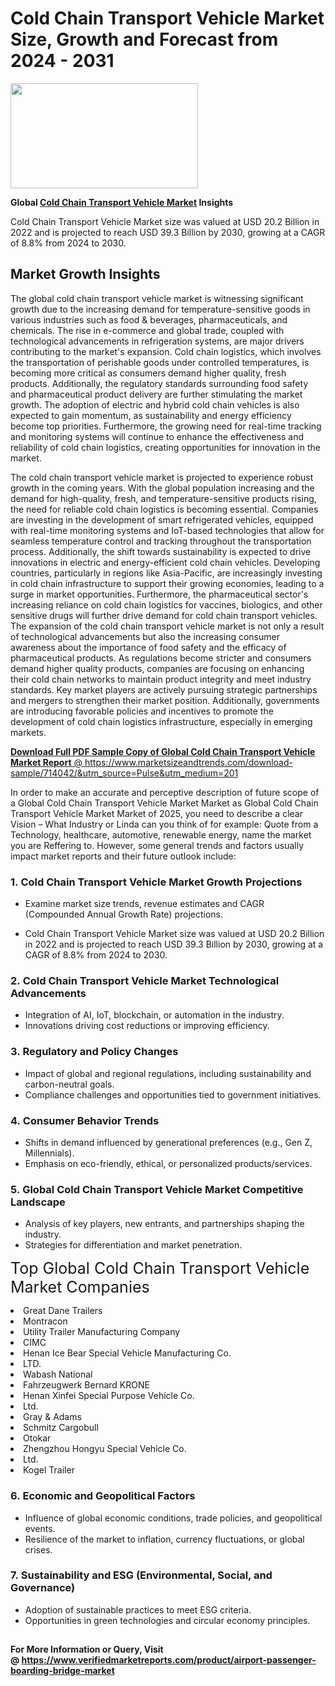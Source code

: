 <H1>Cold Chain Transport Vehicle Market Size, Growth and Forecast from 2024 - 2031</H1><img class="aligncenter size-medium wp-image-584254" src="https://thirdeyenews.in/wp-content/uploads/2024/09/Global-Market-Research-300x168.jpeg" alt="" width="300" height="168" /><p><strong>Global&nbsp;<a href="https://www.marketsizeandtrends.com/download-sample/714042/&amp;utm_source=Pulse&amp;utm_medium=201">Cold Chain Transport Vehicle Market</a> Insights</strong></p><p>Cold Chain Transport Vehicle Market size was valued at USD 20.2 Billion in 2022 and is projected to reach USD 39.3 Billion by 2030, growing at a CAGR of 8.8% from 2024 to 2030.</p><p><h2>Market Growth Insights</h2> <p>The global cold chain transport vehicle market is witnessing significant growth due to the increasing demand for temperature-sensitive goods in various industries such as food & beverages, pharmaceuticals, and chemicals. The rise in e-commerce and global trade, coupled with technological advancements in refrigeration systems, are major drivers contributing to the market's expansion. Cold chain logistics, which involves the transportation of perishable goods under controlled temperatures, is becoming more critical as consumers demand higher quality, fresh products. Additionally, the regulatory standards surrounding food safety and pharmaceutical product delivery are further stimulating the market growth. The adoption of electric and hybrid cold chain vehicles is also expected to gain momentum, as sustainability and energy efficiency become top priorities. Furthermore, the growing need for real-time tracking and monitoring systems will continue to enhance the effectiveness and reliability of cold chain logistics, creating opportunities for innovation in the market.</p> <p><a href="https://www.example.com/download-sample" target="_blank"></a></p> <p>The cold chain transport vehicle market is projected to experience robust growth in the coming years. With the global population increasing and the demand for high-quality, fresh, and temperature-sensitive products rising, the need for reliable cold chain logistics is becoming essential. Companies are investing in the development of smart refrigerated vehicles, equipped with real-time monitoring systems and IoT-based technologies that allow for seamless temperature control and tracking throughout the transportation process. Additionally, the shift towards sustainability is expected to drive innovations in electric and energy-efficient cold chain vehicles. Developing countries, particularly in regions like Asia-Pacific, are increasingly investing in cold chain infrastructure to support their growing economies, leading to a surge in market opportunities. Furthermore, the pharmaceutical sector's increasing reliance on cold chain logistics for vaccines, biologics, and other sensitive drugs will further drive demand for cold chain transport vehicles. The expansion of the cold chain transport vehicle market is not only a result of technological advancements but also the increasing consumer awareness about the importance of food safety and the efficacy of pharmaceutical products. As regulations become stricter and consumers demand higher quality products, companies are focusing on enhancing their cold chain networks to maintain product integrity and meet industry standards. Key market players are actively pursuing strategic partnerships and mergers to strengthen their market position. Additionally, governments are introducing favorable policies and incentives to promote the development of cold chain logistics infrastructure, especially in emerging markets. <p><a href="https://www.example.com/get-more" target="_blank"></p><p><span class=""><strong>Download Full PDF Sample Copy of Global Cold Chain Transport Vehicle Market Report</strong> @ <a href="https://www.marketsizeandtrends.com/download-sample/714042/&amp;utm_source=Pulse&amp;utm_medium=201" target="_blank">https://www.marketsizeandtrends.com/download-sample/714042/&amp;utm_source=Pulse&amp;utm_medium=201</a></span></p><p>In order to make an accurate and perceptive description of future scope of a Global&nbsp;Cold Chain Transport Vehicle Market Market as Global&nbsp;Cold Chain Transport Vehicle Market Market of 2025, you need to describe a clear Vision &ndash; What Industry or Linda can you think of for example: Quote from a Technology, healthcare, automotive, renewable energy, name the market you are Reffering to. However, some general trends and factors usually impact market reports and their future outlook include:</p><h3>1.&nbsp;<strong>Cold Chain Transport Vehicle Market Growth Projections</strong></h3><ul><li>Examine market size trends, revenue estimates and CAGR (Compounded Annual Growth Rate) projections.</li><li><p>Cold Chain Transport Vehicle Market size was valued at USD 20.2 Billion in 2022 and is projected to reach USD 39.3 Billion by 2030, growing at a CAGR of 8.8% from 2024 to 2030.</p></li></ul><h3>2.&nbsp;<strong>Cold Chain Transport Vehicle Market Technological Advancements</strong></h3><ul><li>Integration of AI, IoT, blockchain, or automation in the industry.</li><li>Innovations driving cost reductions or improving efficiency.</li></ul><h3>3.&nbsp;<strong>Regulatory and Policy Changes</strong></h3><ul><li>Impact of global and regional regulations, including sustainability and carbon-neutral goals.</li><li>Compliance challenges and opportunities tied to government initiatives.</li></ul><h3>4.&nbsp;<strong>Consumer Behavior Trends</strong></h3><ul><li>Shifts in demand influenced by generational preferences (e.g., Gen Z, Millennials).</li><li>Emphasis on eco-friendly, ethical, or personalized products/services.</li></ul><h3>5.&nbsp;<strong>Global Cold Chain Transport Vehicle Market Competitive Landscape</strong></h3><ul><li>Analysis of key players, new entrants, and partnerships shaping the industry.</li><li>Strategies for differentiation and market penetration.</li></ul><p data-pm-slice="1 1 []"><span style="color: inherit; font-family: inherit; font-size: 25px;">Top Global Cold Chain Transport Vehicle Market Companies</span></p><div class="" data-test-id=""><p><li>Great Dane Trailers</li><li> Montracon</li><li> Utility Trailer Manufacturing Company</li><li> CIMC</li><li> Henan Ice Bear Special Vehicle Manufacturing Co.</li><li> LTD.</li><li> Wabash National</li><li> Fahrzeugwerk Bernard KRONE</li><li> Henan Xinfei Special Purpose Vehicle Co.</li><li> Ltd.</li><li> Gray & Adams</li><li> Schmitz Cargobull</li><li> Otokar</li><li> Zhengzhou Hongyu Special Vehicle Co.</li><li> Ltd.</li><li> Kogel Trailer</li></p></div><h3>6.&nbsp;<strong>Economic and Geopolitical Factors</strong></h3><ul><li>Influence of global economic conditions, trade policies, and geopolitical events.</li><li>Resilience of the market to inflation, currency fluctuations, or global crises.</li></ul><h3>7.&nbsp;<strong>Sustainability and ESG (Environmental, Social, and Governance)</strong></h3><ul><li>Adoption of sustainable practices to meet ESG criteria.</li><li>Opportunities in green technologies and circular economy principles.</li></ul><h2><strong style="font-size: 14px;">For More Information or Query, Visit @&nbsp;</strong><a style="background-color: #ffffff; font-size: 14px;" href="https://www.marketsizeandtrends.com/report/cold-chain-transport-vehicle-market/" target="_blank">https://www.verifiedmarketreports.com/product/airport-passenger-boarding-bridge-market</a></h2>
